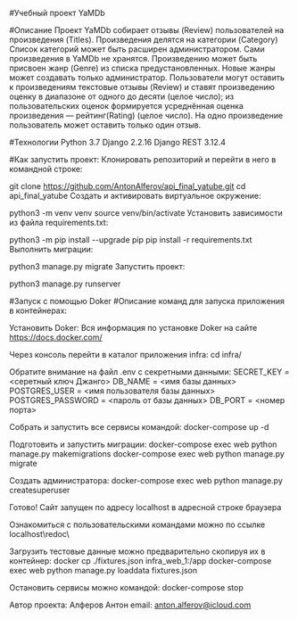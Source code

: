 #Учебный проект YaMDb

#Описание
Проект YaMDb собирает отзывы (Review) пользователей на произведения (Titles). Произведения делятся на категории (Category)
Список категорий  может быть расширен администратором.
Сами произведения в YaMDb не хранятся.
Произведению может быть присвоен жанр (Genre) из списка предустановленных. Новые жанры может создавать только администратор.
Пользователи могут оставить к произведениям текстовые отзывы (Review) и ставят произведению оценку в диапазоне от одного до десяти (целое число);
из пользовательских оценок формируется усреднённая оценка произведения — рейтинг(Rating) (целое число).
На одно произведение пользователь может оставить только один отзыв.

#Технологии
Python 3.7
Django 2.2.16
Django REST 3.12.4



#Как запустить проект:
Клонировать репозиторий и перейти в него в командной строке:

git clone https://github.com/AntonAlferov/api_final_yatube.git
cd api_final_yatube
Cоздать и активировать виртуальное окружение:

python3 -m venv venv
source venv/bin/activate
Установить зависимости из файла requirements.txt:

python3 -m pip install --upgrade pip
pip install -r requirements.txt
Выполнить миграции:

python3 manage.py migrate
Запустить проект:

python3 manage.py runserver



#Запуск с помощью Doker
#Описание команд для запуска приложения в контейнерах:

Установить Doker:
Вся информация по установке Doker на сайте https://docs.docker.com/

Через консоль перейти в каталог приложения infra:
cd infra/

Обратите внимание на файл .env с секретными данными:
SECRET_KEY = <серетный ключ Джанго>
DB_NAME = <имя базы данных>
POSTGRES_USER = <имя пользователя базы данных>
POSTGRES_PASSWORD = <пароль от базы данных>
DB_PORT = <номер порта>

Собрать и запустить все сервисы командой:
docker-compose up -d

Подготовить и запустить миграции:
docker-compose exec web python manage.py makemigrations
docker-compose exec web python manage.py migrate

Создать администратора:
docker-compose exec web python manage.py createsuperuser

Готово!
Сайт запущен по адресу localhost в адресной строке браузера

Ознакомиться с пользовательскими командами можно по ссылке localhost\redoc\

Загрузить тестовые данные можно предварительно скопируя их в контейнер:
docker cp ./fixtures.json infra_web_1:/app
docker-compose exec web python manage.py loaddata fixtures.json

Остановить сервисы можно командой:
docker-compose stop

Автор проекта:
Алферов Антон email: anton.alferov@icloud.com




